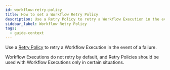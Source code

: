 ```yaml
---
id: workflow-retry-policy
title: How to set a Workflow Retry Policy
description: Use a Retry Policy to retry a Workflow Execution in the event of a failure.
sidebar_label: Workflow Retry Policy
tags:
  - guide-context
---
```


Use a [Retry Policy](/concepts/what-is-a-retry-policy) to retry a Workflow Execution in the event of a failure.

Workflow Executions do not retry by default, and Retry Policies should be used with Workflow Executions only in certain situations.
